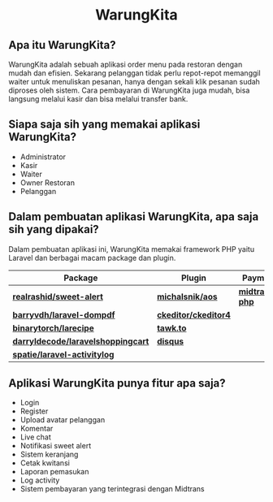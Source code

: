 <h1 align="center">WarungKita</h1>

## Apa itu WarungKita?

WarungKita adalah sebuah aplikasi order menu pada restoran dengan mudah dan efisien. Sekarang pelanggan tidak perlu repot-repot memanggil waiter untuk menuliskan pesanan, hanya dengan sekali klik pesanan sudah diproses oleh sistem. Cara pembayaran di WarungKita juga mudah, bisa langsung melalui kasir dan bisa melalui transfer bank.

## Siapa saja sih yang memakai aplikasi WarungKita?

-   Administrator
-   Kasir
-   Waiter
-   Owner Restoran
-   Pelanggan

## Dalam pembuatan aplikasi WarungKita, apa saja sih yang dipakai?

Dalam pembuatan aplikasi ini, WarungKita memakai framework PHP yaitu Laravel dan berbagai macam package dan plugin.

| Package                                                                                     | Plugin                                                  | Payment Gateway                                                       | Technology                                                                                                    |
| ------------------------------------------------------------------------------------------- | ------------------------------------------------------- | --------------------------------------------------------------------- | ------------------------------------------------------------------------------------------------------------- |
| **[realrashid/sweet-alert](https://github.com/realrashid/sweet-alert)**                     | **[michalsnik/aos](https://github.com/michalsnik/aos)** | **[midtrans/midtrans-php](https://github.com/Midtrans/midtrans-php)** | **[Laravel](https://laravel.com/https://github.com/Midtrans/midtrans-php)**                                   |
| **[barryvdh/laravel-dompdf](https://github.com/barryvdh/laravel-dompdf)**                   | **[ckeditor/ckeditor4](https://ckeditor.com/)**         |                                                                       | **[HTML](https://github.com/zidanindratama/zidanindratama-1819_rplb_praukk_19_muhamadzidanindratama)**        |
| **[binarytorch/larecipe](https://larecipe.binarytorch.com.my/)**                            | **[tawk.to](https://www.tawk.to/)**                     |                                                                       | **[CSS](https://github.com/zidanindratama/zidanindratama-1819_rplb_praukk_19_muhamadzidanindratama)**         |
| **[darryldecode/laravelshoppingcart](https://github.com/darryldecode/laravelshoppingcart)** | **[disqus](https://disqus.com/)**                       |                                                                       | **[JavaScript](https://github.com/zidanindratama/zidanindratama-1819_rplb_praukk_19_muhamadzidanindratama)**  |
| **[spatie/laravel-activitylog](https://github.com/spatie/laravel-activitylog)**             |                                                         |                                                                       | **[Bootstrap 4](https://github.com/zidanindratama/zidanindratama-1819_rplb_praukk_19_muhamadzidanindratama)** |

## Aplikasi WarungKita punya fitur apa saja?

-   Login
-   Register
-   Upload avatar pelanggan
-   Komentar
-   Live chat
-   Notifikasi sweet alert
-   Sistem keranjang
-   Cetak kwitansi
-   Laporan pemasukan
-   Log activity
-   Sistem pembayaran yang terintegrasi dengan Midtrans
